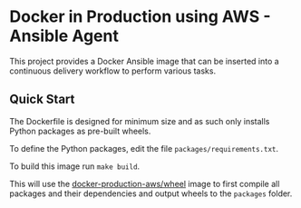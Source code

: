 # Docker in Production using AWS - Ansible Agent

This project provides a Docker Ansible image that can be inserted into a continuous delivery workflow to perform various tasks.

## Quick Start

The Dockerfile is designed for minimum size and as such only installs Python packages as pre-built wheels.

To define the Python packages, edit the file `packages/requirements.txt`.

To build this image run `make build`.  

This will use the [docker-production-aws/wheel](http://github.com/docker-production-aws/wheel) image to first compile all packages and their dependencies and output wheels to the `packages` folder.  
